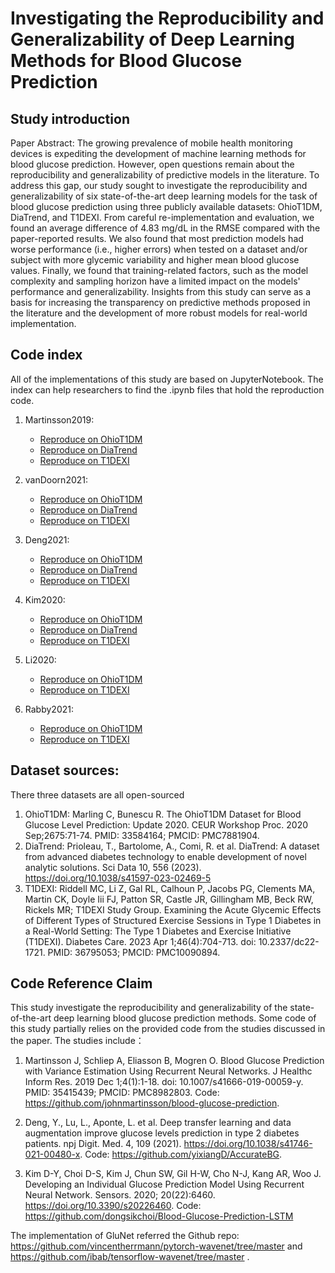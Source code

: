 # Investigating the Reproducibility and Generalizability of Deep Learning Methods for Blood Glucose Prediction

## Study introduction
Paper Abstract: The growing prevalence of mobile health monitoring devices is expediting the development of machine learning methods for blood glucose prediction. However, open questions remain about the reproducibility and generalizability of predictive models in the literature. To address this gap, our study sought to investigate the reproducibility and generalizability of six state-of-the-art deep learning models for the task of blood glucose prediction using three publicly available datasets: OhioT1DM, DiaTrend, and T1DEXI. From careful re-implementation and evaluation, we found an average difference of 4.83 mg/dL in the RMSE compared with the paper-reported results. We also found that most prediction models had worse performance (i.e., higher errors) when tested on a dataset and/or subject with more glycemic variability and higher mean blood glucose values. Finally, we found that training-related factors, such as the model complexity and sampling horizon have a limited impact on the models' performance and generalizability. Insights from this study can serve as a basis for increasing the transparency on predictive methods proposed in the literature and the development of more robust models for real-world implementation.

## Code index

All of the implementations of this study are based on JupyterNotebook. The index can help researchers to find the .ipynb files that hold the reproduction code.
1. Martinsson2019: 
    - [Reproduce on OhioT1DM](./MartinssonAndvanDoorn/verify_example_paper_method.ipynb)
    - [Reproduce on DiaTrend](./MartinssonAndvanDoorn/verify_with_DiaTrend.ipynb)
    - [Reproduce on T1DEXI](./MartinssonAndvanDoorn/verify_with_T1DEXI.ipynb)

2. vanDoorn2021:
    - [Reproduce on OhioT1DM](./MartinssonAndvanDoorn/verify_method1_vanDoorn.ipynb)
    - [Reproduce on DiaTrend](./MartinssonAndvanDoorn/verify_method1_vanDoorn.ipynb)
    - [Reproduce on T1DEXI](./MartinssonAndvanDoorn/verify_method1_vanDoorn.ipynb)

3. Deng2021:
    - [Reproduce on OhioT1DM](./AccurateBG/accurate_bg/verify_method.ipynb)
    - [Reproduce on DiaTrend](./AccurateBG/accurate_bg/verify_diatrend.ipynb)
    - [Reproduce on T1DEXI](./AccurateBG/accurate_bg/verify_t1dexi.ipynb)

4. Kim2020:
    - [Reproduce on OhioT1DM](./Blood-Glucose-Prediction-LSTM/apply_on_ohiot1dm.ipynb)
    - [Reproduce on DiaTrend](./Blood-Glucose-Prediction-LSTM/apply_on_diatrend.ipynb)
    - [Reproduce on T1DEXI](./Blood-Glucose-Prediction-LSTM/apply_on_t1dexi.ipynb)

5. Li2020:
    - [Reproduce on OhioT1DM](./pytorch-wavenet/Final_version_replicate_Glunet.ipynb)
    - [Reproduce on T1DEXI](./GluNet/t1dexi_GluNet.ipynb)

6. Rabby2021:
    - [Reproduce on OhioT1DM](./Stacked%20LSTM/final_replicate_StackedLSTM.ipynb)
    - [Reproduce on T1DEXI](./Stacked%20LSTM/verify_with_t1dexi.ipynb)

## Dataset sources:
There three datasets are all open-sourced
1. OhioT1DM: Marling C, Bunescu R. The OhioT1DM Dataset for Blood Glucose Level Prediction: Update 2020. CEUR Workshop Proc. 2020 Sep;2675:71-74. PMID: 33584164; PMCID: PMC7881904.
2. DiaTrend: Prioleau, T., Bartolome, A., Comi, R. et al. DiaTrend: A dataset from advanced diabetes technology to enable development of novel analytic solutions. Sci Data 10, 556 (2023). https://doi.org/10.1038/s41597-023-02469-5
3. T1DEXI: Riddell MC, Li Z, Gal RL, Calhoun P, Jacobs PG, Clements MA, Martin CK, Doyle Iii FJ, Patton SR, Castle JR, Gillingham MB, Beck RW, Rickels MR; T1DEXI Study Group. Examining the Acute Glycemic Effects of Different Types of Structured Exercise Sessions in Type 1 Diabetes in a Real-World Setting: The Type 1 Diabetes and Exercise Initiative (T1DEXI). Diabetes Care. 2023 Apr 1;46(4):704-713. doi: 10.2337/dc22-1721. PMID: 36795053; PMCID: PMC10090894.



## Code Reference Claim
This study investigate the reproducibility and generalizability of the state-of-the-art deep learning blood glucose prediction methods. Some code of this study partially relies on the provided code from the studies discussed in the paper. The studies include：
1. Martinsson J, Schliep A, Eliasson B, Mogren O. Blood Glucose Prediction with Variance Estimation Using Recurrent Neural Networks. J Healthc Inform Res. 2019 Dec 1;4(1):1-18. doi: 10.1007/s41666-019-00059-y. PMID: 35415439; PMCID: PMC8982803. Code:  https://github.com/johnmartinsson/blood-glucose-prediction. 

2.  Deng, Y., Lu, L., Aponte, L. et al. Deep transfer learning and data augmentation improve glucose levels prediction in type 2 diabetes patients. npj Digit. Med. 4, 109 (2021). https://doi.org/10.1038/s41746-021-00480-x. Code: https://github.com/yixiangD/AccurateBG.
3. Kim D-Y, Choi D-S, Kim J, Chun SW, Gil H-W, Cho N-J, Kang AR, Woo J. Developing an Individual Glucose Prediction Model Using Recurrent Neural Network. Sensors. 2020; 20(22):6460. https://doi.org/10.3390/s20226460. Code: https://github.com/dongsikchoi/Blood-Glucose-Prediction-LSTM

The implementation of GluNet referred the Github repo:
https://github.com/vincentherrmann/pytorch-wavenet/tree/master and https://github.com/ibab/tensorflow-wavenet/tree/master .

